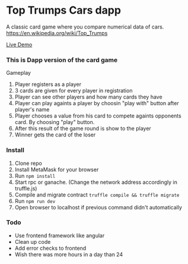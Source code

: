 
# Top Trumps Cars dapp

A classic card game where you compare numerical data of cars. 
https://en.wikipedia.org/wiki/Top_Trumps

[Live Demo](https://kilkki80.000webhostapp.com/)

### This is Dapp version of the card game ###
Gameplay
 1. Player registers as a player
 2. 3 cards are given for every player in registration
 3. Player can see other players and how many cards they have
 4. Player can play againts a player by choosin "play with" button after player's name
 5. Player chooses a value from his card to compete againts opponents card. By choosing "play" button.
 6. After this result of the game round is show to the player
 7. Winner gets the card of the loser

### Install ###
1. Clone repo
2. Install MetaMask for your browser
3. Run `npm install`
4. Start rpc or ganache. (Change the network address accordingly in truffle.js)
5. Compile and migrate contract `truffle compile && truffle migrate`
6. Run `npm run dev`
7. Open browser to localhost if previous command didn't automatically

### Todo ###
* Use frontend framework like angular
* Clean up code
* Add error checks to frontend
* Wish there was more hours in a day than 24
